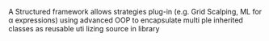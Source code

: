 A Structured framework allows strategies plug-in (e.g. Grid Scalping, ML for α expressions) using advanced OOP to encapsulate multi ple inherited classes as reusable uti lizing source in library

